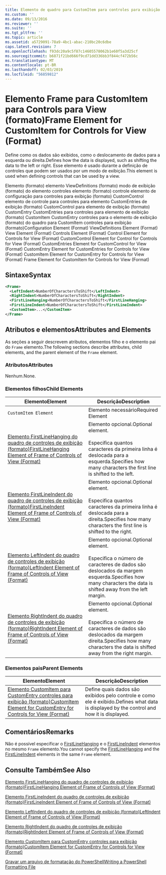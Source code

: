 ```yaml
---
title: Elemento de quadro para CustomItem para controles para exibição (formato) | Microsoft Docs
ms.custom: ''
ms.date: 09/13/2016
ms.reviewer: ''
ms.suite: ''
ms.tgt_pltfrm: ''
ms.topic: article
ms.assetid: a5729091-78a9-4bc1-abac-210bc20c6dbe
caps.latest.revision: 7
ms.openlocfilehash: f93dc20a9c5f87c14605578062b1e60f5a3d25cf
ms.sourcegitcommit: b6871f21bd666f9cd71dd336bb3f844cf472b56c
ms.translationtype: MT
ms.contentlocale: pt-BR
ms.lasthandoff: 02/03/2019
ms.locfileid: "56859812"
---
```

# <a name="frame-element-for-customitem-for-controls-for-view-format"></a><span data-ttu-id="6c757-102">Elemento Frame para CustomItem para Controls para View (formato)</span><span class="sxs-lookup"><span data-stu-id="6c757-102">Frame Element for CustomItem for Controls for View (Format)</span></span>

<span data-ttu-id="6c757-103">Define como os dados são exibidos, como o deslocamento de dados para a esquerda ou direita.</span><span class="sxs-lookup"><span data-stu-id="6c757-103">Defines how the data is displayed, such as shifting the data to the left or right.</span></span> <span data-ttu-id="6c757-104">Esse elemento é usado durante a definição de controles que podem ser usados por um modo de exibição.</span><span class="sxs-lookup"><span data-stu-id="6c757-104">This element is used when defining controls that can be used by a view.</span></span>

<span data-ttu-id="6c757-105">Elemento (formato) elemento ViewDefinitions (formato) modo de exibição (formato) do elemento controles elemento (formato) controle elemento de configuração para controles para exibição (formato) CustomControl elemento de controle para controles para elemento CustomEntries de exibição (formato) CustomControl para elemento de exibição (formato) CustomEntry CustomEntries para controles para elemento de exibição (formato) CustomItem CustomEntry controles para o elemento de exibição (formato) do quadro para CustomItem controles para exibição (formato)</span><span class="sxs-lookup"><span data-stu-id="6c757-105">Configuration Element (Format) ViewDefinitions Element (Format) View Element (Format) Controls Element (Format) Control Element for Controls for View (Format) CustomControl Element for Control for Controls for View (Format) CustomEntries Element for CustomControl for View (Format) CustomEntry Element for CustomEntries for Controls for View (Format) CustomItem Element for CustomEntry for Controls for View (Format) Frame Element for CustomItem for Controls for View (Format)</span></span>

## <a name="syntax"></a><span data-ttu-id="6c757-106">Sintaxe</span><span class="sxs-lookup"><span data-stu-id="6c757-106">Syntax</span></span>

```xml
<Frame>
  <LeftIndent>NumberOfCharactersToShift</LeftIndent>
  <RightIndent>NumberOfCharactersToShift</RightIndent>
  <FirstLineHanging>NumberOfCharactersToShift</FirstLineHanging>
  <FirstLineIndent>NumberOfCharactersToShift</FirstLineIndent>
  <CustomItem>...</CustomItem>
</Frame>
```

## <a name="attributes-and-elements"></a><span data-ttu-id="6c757-107">Atributos e elementos</span><span class="sxs-lookup"><span data-stu-id="6c757-107">Attributes and Elements</span></span>

<span data-ttu-id="6c757-108">As seções a seguir descrevem atributos, elementos filho e o elemento pai do `Frame` elemento.</span><span class="sxs-lookup"><span data-stu-id="6c757-108">The following sections describe attributes, child elements, and the parent element of the `Frame` element.</span></span>

### <a name="attributes"></a><span data-ttu-id="6c757-109">Atributos</span><span class="sxs-lookup"><span data-stu-id="6c757-109">Attributes</span></span>

<span data-ttu-id="6c757-110">Nenhum.</span><span class="sxs-lookup"><span data-stu-id="6c757-110">None.</span></span>

### <a name="child-elements"></a><span data-ttu-id="6c757-111">Elementos filhos</span><span class="sxs-lookup"><span data-stu-id="6c757-111">Child Elements</span></span>

|<span data-ttu-id="6c757-112">Elemento</span><span class="sxs-lookup"><span data-stu-id="6c757-112">Element</span></span>|<span data-ttu-id="6c757-113">Descrição</span><span class="sxs-lookup"><span data-stu-id="6c757-113">Description</span></span>|
|-------------|-----------------|
|`CustomItem Element`|<span data-ttu-id="6c757-114">Elemento necessário</span><span class="sxs-lookup"><span data-stu-id="6c757-114">Required Element</span></span>|
|[<span data-ttu-id="6c757-115">Elemento FirstLineHanging do quadro de controles de exibição (formato)</span><span class="sxs-lookup"><span data-stu-id="6c757-115">FirstLineHanging Element of Frame of Controls of View (Format)</span></span>](./firstlinehanging-element-for-frame-for-controls-for-view-format.md)|<span data-ttu-id="6c757-116">Elemento opcional.</span><span class="sxs-lookup"><span data-stu-id="6c757-116">Optional element.</span></span><br /><br /> <span data-ttu-id="6c757-117">Especifica quantos caracteres da primeira linha é deslocada para a esquerda.</span><span class="sxs-lookup"><span data-stu-id="6c757-117">Specifies how many characters the first line is shifted to the left.</span></span>|
|[<span data-ttu-id="6c757-118">Elemento FirstLineIndent do quadro de controles de exibição (formato)</span><span class="sxs-lookup"><span data-stu-id="6c757-118">FirstLineIndent Element of Frame of Controls of View (Format)</span></span>](./firstlineindent-element-for-frame-for-controls-for-view-format.md)|<span data-ttu-id="6c757-119">Elemento opcional.</span><span class="sxs-lookup"><span data-stu-id="6c757-119">Optional element.</span></span><br /><br /> <span data-ttu-id="6c757-120">Especifica quantos caracteres da primeira linha é deslocada para a direita.</span><span class="sxs-lookup"><span data-stu-id="6c757-120">Specifies how many characters the first line is shifted to the right.</span></span>|
|[<span data-ttu-id="6c757-121">Elemento LeftIndent do quadro de controles de exibição (formato)</span><span class="sxs-lookup"><span data-stu-id="6c757-121">LeftIndent Element of Frame of Controls of View (Format)</span></span>](./leftindent-element-for-frame-for-controls-for-view-format.md)|<span data-ttu-id="6c757-122">Elemento opcional.</span><span class="sxs-lookup"><span data-stu-id="6c757-122">Optional element.</span></span><br /><br /> <span data-ttu-id="6c757-123">Especifica o número de caracteres de dados são deslocados da margem esquerda.</span><span class="sxs-lookup"><span data-stu-id="6c757-123">Specifies how many characters the data is shifted away from the left margin.</span></span>|
|[<span data-ttu-id="6c757-124">Elemento RightIndent do quadro de controles de exibição (formato)</span><span class="sxs-lookup"><span data-stu-id="6c757-124">RightIndent Element of Frame of Controls of View (Format)</span></span>](./rightindent-element-for-frame-for-controls-for-view-format.md)|<span data-ttu-id="6c757-125">Elemento opcional.</span><span class="sxs-lookup"><span data-stu-id="6c757-125">Optional element.</span></span><br /><br /> <span data-ttu-id="6c757-126">Especifica o número de caracteres de dados são deslocados da margem direita.</span><span class="sxs-lookup"><span data-stu-id="6c757-126">Specifies how many characters the data is shifted away from the right margin.</span></span>|

### <a name="parent-elements"></a><span data-ttu-id="6c757-127">Elementos pais</span><span class="sxs-lookup"><span data-stu-id="6c757-127">Parent Elements</span></span>

|<span data-ttu-id="6c757-128">Elemento</span><span class="sxs-lookup"><span data-stu-id="6c757-128">Element</span></span>|<span data-ttu-id="6c757-129">Descrição</span><span class="sxs-lookup"><span data-stu-id="6c757-129">Description</span></span>|
|-------------|-----------------|
|[<span data-ttu-id="6c757-130">Elemento CustomItem para CustomEntry controles para exibição (formato)</span><span class="sxs-lookup"><span data-stu-id="6c757-130">CustomItem Element for CustomEntry for Controls for View (Format)</span></span>](./customitem-element-for-customentry-for-controls-for-view-format.md)|<span data-ttu-id="6c757-131">Define quais dados são exibidos pelo controle e como ele é exibido.</span><span class="sxs-lookup"><span data-stu-id="6c757-131">Defines what data is displayed by the control and how it is displayed.</span></span>|

## <a name="remarks"></a><span data-ttu-id="6c757-132">Comentários</span><span class="sxs-lookup"><span data-stu-id="6c757-132">Remarks</span></span>

<span data-ttu-id="6c757-133">Não é possível especificar o [FirstLineHanging](./firstlinehanging-element-for-frame-for-controls-for-view-format.md) e o [FirstLineIndent](./firstlineindent-element-for-frame-for-controls-for-view-format.md) elementos no mesmo `Frame` elemento.</span><span class="sxs-lookup"><span data-stu-id="6c757-133">You cannot specify the [FirstLineHanging](./firstlinehanging-element-for-frame-for-controls-for-view-format.md) and the [FirstLineIndent](./firstlineindent-element-for-frame-for-controls-for-view-format.md) elements in the same `Frame` element.</span></span>

## <a name="see-also"></a><span data-ttu-id="6c757-134">Consulte Também</span><span class="sxs-lookup"><span data-stu-id="6c757-134">See Also</span></span>

[<span data-ttu-id="6c757-135">Elemento FirstLineHanging do quadro de controles de exibição (formato)</span><span class="sxs-lookup"><span data-stu-id="6c757-135">FirstLineHanging Element of Frame of Controls of View (Format)</span></span>](./firstlinehanging-element-for-frame-for-controls-for-view-format.md)

[<span data-ttu-id="6c757-136">Elemento FirstLineIndent do quadro de controles de exibição (formato)</span><span class="sxs-lookup"><span data-stu-id="6c757-136">FirstLineIndent Element of Frame of Controls of View (Format)</span></span>](./firstlineindent-element-for-frame-for-controls-for-view-format.md)

[<span data-ttu-id="6c757-137">Elemento LeftIndent do quadro de controles de exibição (formato)</span><span class="sxs-lookup"><span data-stu-id="6c757-137">LeftIndent Element of Frame of Controls of View (Format)</span></span>](./leftindent-element-for-frame-for-controls-for-view-format.md)

[<span data-ttu-id="6c757-138">Elemento RightIndent do quadro de controles de exibição (formato)</span><span class="sxs-lookup"><span data-stu-id="6c757-138">RightIndent Element of Frame of Controls of View (Format)</span></span>](./rightindent-element-for-frame-for-controls-for-view-format.md)

[<span data-ttu-id="6c757-139">Elemento CustomItem para CustomEntry controles para exibição (formato)</span><span class="sxs-lookup"><span data-stu-id="6c757-139">CustomItem Element for CustomEntry for Controls for View (Format)</span></span>](./customitem-element-for-customentry-for-controls-for-view-format.md)

[<span data-ttu-id="6c757-140">Gravar um arquivo de formatação do PowerShell</span><span class="sxs-lookup"><span data-stu-id="6c757-140">Writing a PowerShell Formatting File</span></span>](./writing-a-powershell-formatting-file.md)
